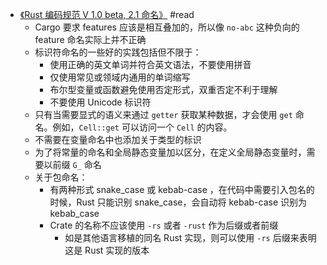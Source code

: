 - [《Rust 编码规范 V 1.0 beta, 2.1 命名》](https://rust-coding-guidelines.github.io/rust-coding-guidelines-zh/safe-guides/code_style/naming.html) #read
	- Cargo 要求 features 应该是相互叠加的，所以像 `no-abc` 这种负向的 feature 命名实际上并不正确
	- 标识符命名的一些好的实践包括但不限于：
		- 使用正确的英文单词并符合英文语法，不要使用拼音
		- 仅使用常见或领域内通用的单词缩写
		- 布尔型变量或函数避免使用否定形式，双重否定不利于理解
		- 不要使用 Unicode 标识符
	- 只有当需要显式的语义来通过 `getter` 获取某种数据，才会使用 `get` 命名。例如，`Cell::get` 可以访问一个 `Cell` 的内容。
	- 不需要在变量命名中也添加关于类型的标识
	- 为了将常量的命名和全局静态变量加以区分，在定义全局静态变量时，需要以前缀 `G_` 命名
	- 关于包命名：
		- 有两种形式 snake_case 或 kebab-case ，在代码中需要引入包名的时候，Rust 只能识别 snake_case，会自动将 kebab-case 识别为 kebab_case
		- Crate 的名称不应该使用 `-rs` 或者 `-rust` 作为后缀或者前缀
			- 如是其他语言移植的同名 Rust 实现，则可以使用 `-rs` 后缀来表明这是 Rust 实现的版本